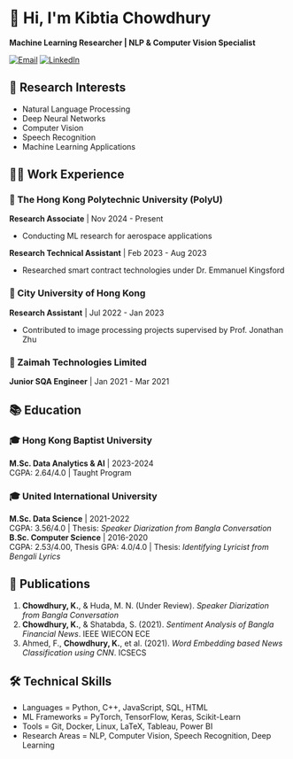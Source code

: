 # 👋 Hi, I'm Kibtia Chowdhury
**Machine Learning Researcher | NLP & Computer Vision Specialist**

[![Email](https://img.shields.io/badge/Email-kibtiachowdhury@gmail.com-blue?style=flat&logo=gmail)](mailto:kibtiachowdhury@gmail.com)
[![LinkedIn](https://img.shields.io/badge/LinkedIn-Kibtia_Chowdhury-blue?style=flat&logo=linkedin)](www.linkedin.com/in/kibtiachowdhury)

## 🔬 Research Interests
- Natural Language Processing
- Deep Neural Networks
- Computer Vision
- Speech Recognition
- Machine Learning Applications

## 👨‍💻 Work Experience

### 🏫 The Hong Kong Polytechnic University (PolyU)
**Research Associate** | Nov 2024 - Present  
- Conducting ML research for aerospace applications

**Research Technical Assistant** | Feb 2023 - Aug 2023  
- Researched smart contract technologies under Dr. Emmanuel Kingsford

### 🏫 City University of Hong Kong
**Research Assistant** | Jul 2022 - Jan 2023   
- Contributed to image processing projects supervised by Prof. Jonathan Zhu

### 💼 Zaimah Technologies Limited
**Junior SQA Engineer** | Jan 2021 - Mar 2021  

## 📚 Education

### 🎓 Hong Kong Baptist University
**M.Sc. Data Analytics & AI** | 2023-2024  
CGPA: 2.64/4.0 | Taught Program

### 🎓 United International University
**M.Sc. Data Science** | 2021-2022  
CGPA: 3.56/4.0 | Thesis: *Speaker Diarization from Bangla Conversation*  
**B.Sc. Computer Science** | 2016-2020  
CGPA: 2.53/4.00, Thesis GPA: 4.0/4.0 | Thesis: *Identifying Lyricist from Bengali Lyrics*

## 📝 Publications
1. **Chowdhury, K.**, & Huda, M. N. (Under Review). *Speaker Diarization from Bangla Conversation*
2. **Chowdhury, K.**, & Shatabda, S. (2021). *Sentiment Analysis of Bangla Financial News*. IEEE WIECON ECE
3. Ahmed, F., **Chowdhury, K.**, et al. (2021). *Word Embedding based News Classification using CNN*. ICSECS

## 🛠️ Technical Skills
- Languages       = Python, C++, JavaScript, SQL, HTML
- ML Frameworks   = PyTorch, TensorFlow, Keras, Scikit-Learn
- Tools           = Git, Docker, Linux, LaTeX, Tableau, Power BI
- Research Areas  = NLP, Computer Vision, Speech Recognition, Deep Learning
